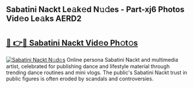 ## Sabatini Nackt Le𝚊k𝚎d N𝚞𝚍es - Part-xj6 Photos Vid𝚎o Le𝚊ks AERD2

# <h2><a href="http://fb4q9h.evod.top/?m=Sabatini+Nackt">🔗 👉🔴 Sabatini Nackt Vid𝚎o Ph𝚘t𝚘s</a></h2>

[![Sabatini Nackt N𝚞d𝚎s](https://i.imgur.com/8V9OHl7.gif)](http://fb4q9h.evod.top/?m=Sabatini+Nackt)
Online persona Sabatini Nackt and multimedia artist, celebrated for publishing dance and lifestyle material through trending dance routines and mini vlogs. The public's Sabatini Nackt trust in public figures is often eroded by scandals and controversies. 
